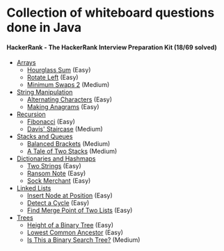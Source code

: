 # Collection of whiteboard questions done in Java

#### HackerRank - The HackerRank Interview Preparation Kit (18/69 solved)
- [Arrays](src/main/java/hackerrank/arrays) 
  - [Hourglass Sum](/src/main/java/hackerrank/arrays/HourglassSum.java) (Easy)
  - [Rotate Left](/src/main/java/hackerrank/arrays/RotateLeft.java) (Easy)
  - [Minimum Swaps 2](/src/main/java/hackerrank/arrays/MinimumSwapsTwo.java) (Medium)
- [String Manipulation](src/main/java/hackerrank/stringmanipulation)
  - [Alternating Characters](src/main/java/hackerrank/stringmanipulation/AlternatingCharacters.java) (Easy)
  - [Making Anagrams](src/main/java/hackerrank/stringmanipulation/MakingAnagrams.java) (Easy)
- [Recursion](src/main/java/hackerrank/recursion)
  - [Fibonacci](src/main/java/hackerrank/recursion/Fibonacci.java) (Easy)
  - [Davis' Staircase](src/main/java/hackerrank/recursion/DavisStaircase.java) (Medium)
- [Stacks and Queues](src/main/java/hackerrank/stacksandqueues)
  - [Balanced Brackets](src/main/java/hackerrank/stacksandqueues/BalancedBrackets.java) (Medium)
  - [A Tale of Two Stacks](src/main/java/hackerrank/stacksandqueues/ATaleOfTwoStacks.java) (Medium)
- [Dictionaries and Hashmaps](src/main/java/hackerrank/dictionariesandhashmaps)
  - [Two Strings](src/main/java/hackerrank/dictionariesandhashmaps/TwoStrings.java) (Easy)
  - [Ransom Note](src/main/java/hackerrank/dictionariesandhashmaps/RansomNote.java) (Easy)
  - [Sock Merchant](src/main/java/hackerrank/dictionariesandhashmaps/SockMerchant.java) (Easy)
- [Linked Lists](src/main/java/hackerrank/linkedlists)
  - [Insert Node at Position](src/main/java/hackerrank/linkedlists/InsertNodeAtPosition.java) (Easy)
  - [Detect a Cycle](src/main/java/hackerrank/linkedlists/DetectACycle.java) (Easy)
  - [Find Merge Point of Two Lists](src/main/java/hackerrank/linkedlists/FindMergeNode.java) (Easy)
- [Trees](src/main/java/hackerrank/trees)
  - [Height of a Binary Tree](src/main/java/hackerrank/trees/HeightOfABinaryTree.java) (Easy)
  - [Lowest Common Ancestor](src/main/java/hackerrank/trees/LowestCommonAncestor.java) (Easy)
  - [Is This a Binary Search Tree?](src/main/java/hackerrank/trees/IsBinarySearchTree.java) (Medium)
